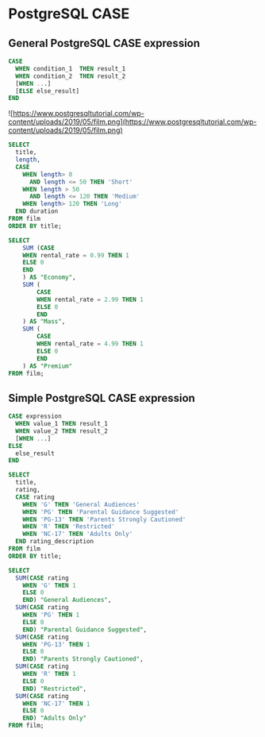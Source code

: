 # PostgreSQL CASE

## General PostgreSQL CASE expression

```sql
CASE 
  WHEN condition_1  THEN result_1
  WHEN condition_2  THEN result_2
  [WHEN ...]
  [ELSE else_result]
END
```

![https://www.postgresqltutorial.com/wp-content/uploads/2019/05/film.png](https://www.postgresqltutorial.com/wp-content/uploads/2019/05/film.png)

```sql
SELECT 
  title,
  length,
  CASE
    WHEN length> 0
      AND length <= 50 THEN 'Short'
    WHEN length > 50
      AND length <= 120 THEN 'Medium'
    WHEN length> 120 THEN 'Long'
  END duration
FROM film
ORDER BY title;
```

```sql
SELECT
	SUM (CASE
    WHEN rental_rate = 0.99 THEN 1
    ELSE 0
    END
	) AS "Economy",
	SUM (
		CASE
		WHEN rental_rate = 2.99 THEN 1
		ELSE 0
		END
	) AS "Mass",
	SUM (
		CASE
		WHEN rental_rate = 4.99 THEN 1
		ELSE 0
		END
	) AS "Premium"
FROM film;
```

## Simple PostgreSQL CASE expression

```sql
CASE expression
  WHEN value_1 THEN result_1
  WHEN value_2 THEN result_2 
  [WHEN ...]
ELSE
  else_result
END
```

```sql
SELECT 
  title,
  rating,
  CASE rating
    WHEN 'G' THEN 'General Audiences'
    WHEN 'PG' THEN 'Parental Guidance Suggested'
    WHEN 'PG-13' THEN 'Parents Strongly Cautioned'
    WHEN 'R' THEN 'Restricted'
    WHEN 'NC-17' THEN 'Adults Only'
  END rating_description
FROM film
ORDER BY title;
```

```sql
SELECT
  SUM(CASE rating
    WHEN 'G' THEN 1 
    ELSE 0 
    END) "General Audiences",
  SUM(CASE rating
    WHEN 'PG' THEN 1 
    ELSE 0 
    END) "Parental Guidance Suggested",
  SUM(CASE rating
    WHEN 'PG-13' THEN 1 
    ELSE 0 
    END) "Parents Strongly Cautioned",
  SUM(CASE rating
    WHEN 'R' THEN 1 
    ELSE 0 
    END) "Restricted",
  SUM(CASE rating
    WHEN 'NC-17' THEN 1 
    ELSE 0 
    END) "Adults Only"
FROM film;
```

